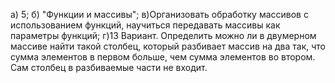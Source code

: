 а) 5;
б) "Функции и массивы";
в)Организовать обработку массивов с использованием
функций, научиться передавать массивы как параметры
функций;
г)13 Вариант. Определить можно ли в двумерном массиве найти такой
  столбец, который разбивает массив на два так, что сумма
  элементов в первом больше, чем сумма элементов во
  втором. Сам столбец в разбиваемые части не входит.


